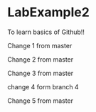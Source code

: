 # LabExample2
To learn basics of Github!!

Change 1 from master

Change 2 from master

Change 3 from master

change 4 form branch 4

Change 5 from master
